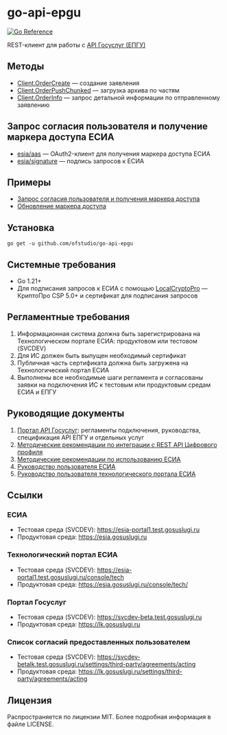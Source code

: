 # go-api-epgu
[![Go Reference](https://pkg.go.dev/badge/github.com/ofstudio/go-api-epgu.svg)](https://pkg.go.dev/github.com/ofstudio/go-api-epgu)

REST-клиент для работы с [API Госуслуг (ЕПГУ)](https://partners.gosuslugi.ru/catalog/api_for_gu) 

## Методы

 - [Client.OrderCreate](https://pkg.go.dev/github.com/ofstudio/go-api-epgu#Client.OrderCreate) — создание заявления
 - [Client.OrderPushChunked](https://pkg.go.dev/github.com/ofstudio/go-api-epgu#Client.OrderPushChunked) — загрузка архива по частям
 - [Client.OrderInfo](https://pkg.go.dev/github.com/ofstudio/go-api-epgu#Client.OrderInfo) — запрос детальной информации по отправленному заявлению

## Запрос согласия пользователя и получение маркера доступа ЕСИА

- [esia/aas](https://pkg.go.dev/github.com/ofstudio/go-api-epgu/esia/aas) — OAuth2-клиент для получения маркера доступа ЕСИА
- [esia/signature](https://pkg.go.dev/github.com/ofstudio/go-api-epgu/esia/signature) — подпись запросов к ЕСИА

## Примеры
- [Запрос согласия пользователя и получения маркера доступа](/examples/esia-token-request/main.go)
- [Обновление маркера доступа](/examples/esia-token-update/main.go)

## Установка

```
go get -u github.com/ofstudio/go-api-epgu
```
## Системные требования

- Go 1.21+
- Для подписания запросов к ЕСИА с помощью
  [LocalCryptoPro](https://pkg.go.dev/github.com/ofstudio/go-api-epgu/esia/signature#LocalCryptoPro) — 
  КриптоПро CSP 5.0+ и сертификат для подписания запросов 
     

## Регламентные требования
1. Информационная система должна быть зарегистрирована на Технологическом портале ЕСИА:
   продуктовом или тестовом (SVCDEV)
2. Для ИС должен быть выпущен необходимый сертификат
3. Публичная часть сертификата должна быть загружена на Технологический портал ЕСИА
4. Выполнены все необходимые шаги регламента и согласованы заявки на подключения ИС к тестовым
   или продуктовым средам ЕСИА и ЕПГУ

## Руководящие документы
1. [Портал API Госуслуг](https://partners.gosuslugi.ru/catalog/api_for_gu): 
   регламенты подключения, руководства, спецификация API ЕПГУ и отдельных услуг
2. [Методические рекомендации по интеграции с REST API Цифрового профиля](https://digital.gov.ru/ru/documents/7166/)
3. [Методические рекомендации по использованию ЕСИА](https://digital.gov.ru/ru/documents/6186/)
4. [Руководство пользователя ЕСИА](https://digital.gov.ru/ru/documents/6182/)
5. [Руководство пользователя технологического портала ЕСИА](https://digital.gov.ru/ru/documents/6190/)

## Ссылки

### ЕСИА
- Тестовая среда (SVCDEV): https://esia-portal1.test.gosuslugi.ru
- Продуктовая среда: https://esia.gosuslugi.ru

### Технологический портал ЕСИА
- Тестовая среда (SVCDEV): https://esia-portal1.test.gosuslugi.ru/console/tech
- Продуктовая среда: https://esia.gosuslugi.ru/console/tech/

### Портал Госуслуг
- Тестовая среда (SVCDEV): https://svcdev-beta.test.gosuslugi.ru
- Продуктовая среда: https://lk.gosuslugi.ru

### Список согласий предоставленных пользователем
- Тестовая среда (SVCDEV): https://svcdev-betalk.test.gosuslugi.ru/settings/third-party/agreements/acting
- Продуктовая среда: https://lk.gosuslugi.ru/settings/third-party/agreements/acting

## Лицензия
Распространяется по лицензии MIT. Более подробная информация в файле LICENSE.
